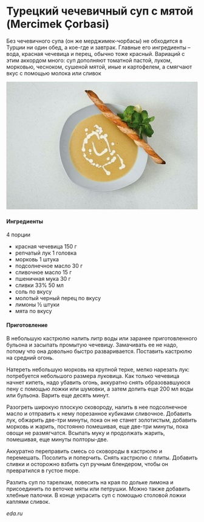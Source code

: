 ﻿---
image: ../pics/mercimek_corbasi.jpg
---
# Турецкий чечевичный суп с мятой (Mercimek Çorbasi)

Без чечевичного супа (он же мерджимек-чорбасы) не обходится в Турции ни один обед, а кое-где и завтрак. Главные его ингредиенты – вода, красная чечевица и перец, обычно тоже красный. Вариаций с этим аккордом много: суп дополняют томатной пастой, луком, морковью, чесноком, сушеной мятой, иные и картофелем, а смягчают вкус с помощью молока или сливок

![Mercimek Çorbasi](../pics/mercimek_corbasi.jpg)

#### Ингредиенты

4 порции

* красная чечевица 150 г
* репчатый лук 1 головка
* морковь 1 штука
* подсолнечное масло 30 г
* сливочное масло 15 г
* пшеничная мука 30 г
* сливки 33% 50 мл
* соль по вкусу
* молотый черный перец по вкусу
* лимоны ½ штуки
* мята по вкусу

#### Приготовление

В небольшую кастрюлю налить литр воды или заранее приготовленного бульона и засыпать промытую чечевицу. Замачивать ее не надо, потому что она довольно быстро разваривается. Поставить кастрюлю на средний огонь.

Натереть небольшую морковь на крупной терке, мелко нарезать лук: потребуется небольшого размера луковица. Как только чечевица начнет кипеть, надо убавить огонь, аккуратно снять образовавшуюся пену с помощью ложки или шумовки, а затем долить еще 200 мл воды или бульона. Варить еще десять минут.

Разогреть широкую плоскую сковороду, налить в нее подсолнечное масло и отправить к нему порезанное кубиками сливочное. Добавить лук, обжарить две-три минуты, пока он не станет золотистым, добавить морковь и жарить, постоянно помешивая, еще две-три минуты, пока овощи не размягчатся. Всыпать муку и продолжать жарить, помешивая, еще минуты полторы-две.

Аккуратно переправить смесь со сковороды в кастрюлю и перемешать. Посолить и поперчить. Снять кастрюлю с плиты. Добавить сливки и осторожно взбить суп ручным блендером, чтобы он превратился в густое пюре.

Разлить суп по тарелкам, повесить на края по дольке лимона и присоединить по веточке мяты или петрушки. Можно также добавить хлебные палочки. В конце украсить суп с помощью столовой ложки каплями сливок.

*eda.ru*
